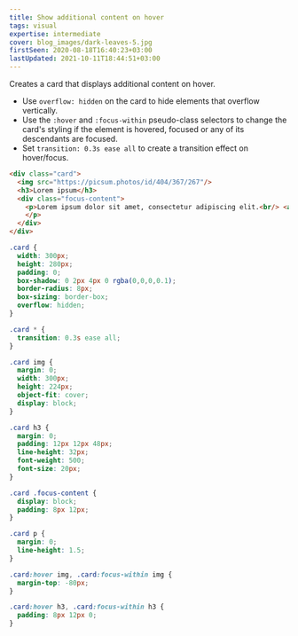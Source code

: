 ```yaml
---
title: Show additional content on hover
tags: visual
expertise: intermediate
cover: blog_images/dark-leaves-5.jpg
firstSeen: 2020-08-18T16:40:23+03:00
lastUpdated: 2021-10-11T18:44:51+03:00
---
```


Creates a card that displays additional content on hover.

- Use `overflow: hidden` on the card to hide elements that overflow vertically.
- Use the `:hover` and `:focus-within` pseudo-class selectors to change the card's styling if the element is hovered, focused or any of its descendants are focused.
- Set `transition: 0.3s ease all` to create a transition effect on hover/focus.


```html
<div class="card">
  <img src="https://picsum.photos/id/404/367/267"/>
  <h3>Lorem ipsum</h3>
  <div class="focus-content">
    <p>Lorem ipsum dolor sit amet, consectetur adipiscing elit.<br/> <a href="#">Link to source</a>
    </p>
  </div>
</div>
```

```css
.card {
  width: 300px;
  height: 280px;
  padding: 0;
  box-shadow: 0 2px 4px 0 rgba(0,0,0,0.1);
  border-radius: 8px;
  box-sizing: border-box;
  overflow: hidden;
}

.card * {
  transition: 0.3s ease all;
}

.card img {
  margin: 0;
  width: 300px;
  height: 224px;
  object-fit: cover;
  display: block;
}

.card h3 {
  margin: 0;
  padding: 12px 12px 48px;
  line-height: 32px;
  font-weight: 500;
  font-size: 20px;
}

.card .focus-content {
  display: block;
  padding: 8px 12px;
}

.card p {
  margin: 0;
  line-height: 1.5;
}

.card:hover img, .card:focus-within img {
  margin-top: -80px;
}

.card:hover h3, .card:focus-within h3 {
  padding: 8px 12px 0;
}
```
